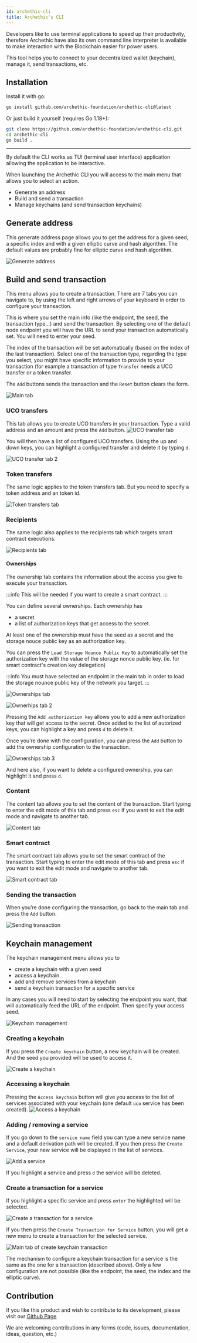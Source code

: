 ```yaml
---
id: archethic-cli
title: Archethic's CLI
---
```


Developers like to use terminal applications to speed up their productivity, therefore Archethic have also 
its own command line interpreter is available to make interaction with the Blockchain easier for power users.

This tool helps you to connect to your decentralized wallet (keychain), manage it, send transactions, etc.

## Installation

Install it with go:

```bash
go install github.com/archethic-foundation/archethic-cli@latest
```

Or just build it yourself (requires Go 1.18+):

```bash
git clone https://github.com/archethic-foundation/archethic-cli.git
cd archethic-cli
go build .
```

---

By default the CLI works as TUI (terminal user interface) application allowing the application to be interactive. 

When launching the Archethic CLI you will access to the main menu that allows you to select an action. 
- Generate an address
- Build and send a transaction
- Manage keychains (and send transaction keychains)

## Generate address
This generate address page allows you to get the address for a given seed, a specific index and with a given elliptic curve and hash algorithm. The default values are probably fine for elliptic curve and hash algorithm.

![Generate address](/img/cli/generate_address.png)

## Build and send transaction
This menu allows you to create a transaction. There are 7 tabs you can navigate to, by using the left and right arrows of your keyboard in order to configure your transaction.

This is where you set the main info (like the endpoint, the seed, the transaction type…) and send the transaction. By selecting one of the default node endpoint you will have the URL to send your transaction automatically set. You will need to enter your seed. 

The index of the transaction will be set automatically (based on the index of the last transaction). Select one of the transaction type, regarding the type you select, you might have specific information to provide to your transaction (for example a transaction of type  `Transfer` needs a UCO transfer or a token transfer. 

The `Add` buttons sends the transaction and the `Reset` button clears the form.

![Main tab](/img/cli/main_tab.png)

### UCO transfers
This tab allows you to create UCO transfers in your transaction. Type a valid address and an amount and press the `Add` button. 
![UCO transfer tab](/img/cli/uco_transfers.png)

You will then have a list of configured UCO transfers. Using the up and down keys, you can highlight a configured transfer and delete it by typing `d`.

![UCO transfer tab 2](/img/cli/uco_transfers_2.png)

### Token transfers
The same logic applies to the token transfers tab. But you need to specify a token address and an token id.

![Token transfers tab](/img/cli/token_transfers.png)

### Recipients

The same logic also applies to the recipients tab which targets smart contract executions.

![Recipients tab](/img/cli/recipients.png)

#### Ownerships

The ownership tab contains the information about the access you give to execute your transaction. 

:::info
This will be needed if you want to create a smart contract.
:::


You can define several ownerships. 
Each ownership has
- a secret
- a list of authorization keys that get access to the secret. 

At least one of the ownership must have the seed as a secret and the storage nouce public key as an authorization key. 

You can press the `Load Storage Nounce Public Key` to automatically set the authorization key with the value of the storage nonce public key. (ie. for smart contract's creation key delegation) 

:::info
You must have selected an endpoint in the main tab in order to load the storage nounce public key of the network you target.
:::

![Ownerships tab](/img/cli/ownerships.png)

![Ownerhips tab 2](/img/cli/ownerships_2.png)

Pressing the `Add authorization key` allows you to add a new authorization key that will get access to the secret. Once added to the list of autorized keys, you can highlight a key and press `d` to delete it. 

Once you’re done with the configuration, you can press the `Add` button to add the ownership configuration to the transaction.

![Ownerships tab 3](/img/cli/ownerships_3.png)

And here also, if you want to delete a configured ownership, you can highlight it and press `d`.

### Content
The content tab allows you to set the content of the transaction. Start typing to enter the edit mode of this tab and press `esc` if you want to exit the edit mode and navigate to another tab.

![Content tab](/img/cli/content.png)

### Smart contract

The smart contract tab allows you to set the smart contract of the transaction. Start typing to enter the edit mode of this tab and press `esc` if you want to exit the edit mode and navigate to another tab.

![Smart contract tab](/img/cli/smart_contract.png)

### Sending the transaction

When you’re done configuring the transaction, go back to the main tab and press the `Add` button.

![Sending transaction](/img/cli/sending_transaction.png)

## Keychain management
The keychain management menu allows you to 
- create a keychain with a given seed
- access a keychain
- add and remove services from a keychain
- send a keychain transaction for a specific service

In any cases you will need to start by selecting the endpoint you want, that will automatically feed the URL of the endpoint. 
Then specify your access seed.

![Keychain management](/img/cli/keychain_management.png)

### Creating a keychain
If you press the `Create keychain` button, a new keychain will be created. And the seed you provided will be used to access it. 

![Create a keychain](/img/cli/create_keychain.png)

### Accessing a keychain
Pressing the `Access keychain` button will give you access to the list of services associated with your keychain (one default `uco` service has been created).
![Access a keychain](/img/cli/access_keychain.png)

### Adding / removing a service

If you go down to the `service name` field you can type a new service name and a default derivation path will be created. If you then press the `Create Service`, your new service will be displayed in the list of services.

![Add a service](/img/cli/add_service.png)

If you highlight a service and press `d` the service will be deleted.

### Create a transaction for a service

If you highlight a specific service and press `enter` the highlighted will be selected.

![Create a transaction for a service](/img/cli/create_keychain_transaction.png)

If you then press the `Create Transaction for Service` button, you will get a new menu to create a transaction for the selected service.

![Main tab of create keychain transaction](/img/cli/main_keychain_transaction.png)

The mechanism to configure a keychain transaction for a service is the same as the one for a transaction (described above). Only a few configuration are not possible (like the endpoint, the seed, the index and the elliptic curve).


## Contribution

If you like this product and wish to contribute to its development, please visit our [Github Page](https://github.com/archethic-foundation/archethic-cli)

We are welcoming contributions in any forms (code, issues, documentation, ideas, question, etc.)